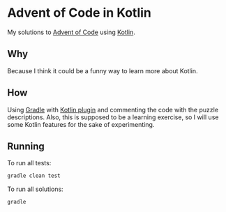 # Advent of Code in Kotlin

My solutions to [Advent of Code](http://adventofcode.com/) using [Kotlin](https://kotlinlang.org/).

## Why

Because I think it could be a funny way to learn more about Kotlin.

## How

Using [Gradle](http://gradle.org/) with [Kotlin plugin](https://kotlinlang.org/docs/reference/using-gradle.html) and commenting the code with the puzzle descriptions. Also, this is supposed to be a learning exercise, so I will use some Kotlin features for the sake of experimenting.

## Running

To run all tests:

```bash
gradle clean test
```

To run all solutions:

 ```bash
 gradle
 ```